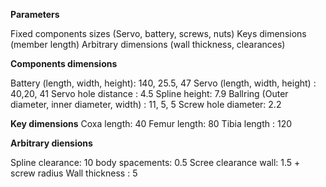 

**Parameters**

Fixed components sizes (Servo, battery, screws, nuts)
Keys dimensions (member length)
Arbitrary dimensions (wall thickness, clearances)

**Components dimensions**

Battery (length, width, height): 140, 25.5, 47
Servo (length, width, height) : 40,20, 41
Servo hole distance : 4.5
Spline height: 7.9
Ballring (Outer diameter, inner diameter, width) : 11, 5, 5
Screw hole diameter: 2.2

**Key dimensions**
Coxa length: 40
Femur length: 80
Tibia length : 120

**Arbitrary diensions**

Spline clearance: 10
body spacements: 0.5
Scree clearance wall: 1.5 + screw radius
Wall thickness : 5